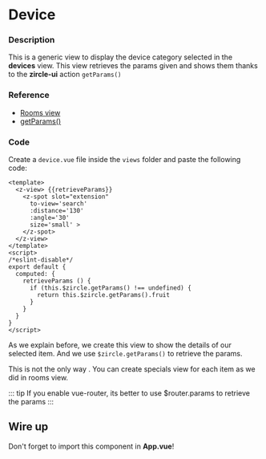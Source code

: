 # Device

### Description
This is a generic view to display the device category selected in the **devices** view. This view retrieves the params given and shows them thanks to the **zircle-ui** action `getParams()`

### Reference
- [Rooms view](/tutorial/rooms-view.html)
- [getParams()](/api/public-api.html#getparams-definition)


### Code
Create a `device.vue` file inside the `views` folder and paste the following code:

```vue
<template>
  <z-view> {{retrieveParams}}
    <z-spot slot="extension"
      to-view='search'
      :distance='130'
      :angle='30'
      size='small' >
    </z-spot>
  </z-view>
</template>
<script>
/*eslint-disable*/
export default {
  computed: {
    retrieveParams () {
      if (this.$zircle.getParams() !== undefined) {
        return this.$zircle.getParams().fruit
      }
    }
  }
}
</script>

```
As we explain before, we create this view to show the details of our selected item. And we use `$zircle.getParams()` to retrieve the params.

This is not the only way . You can create specials view for each item as we did in rooms view.

::: tip
If you enable vue-router, its better to use $router.params to retrieve the params
:::

## Wire up

Don't forget to import this component in **App.vue**!
